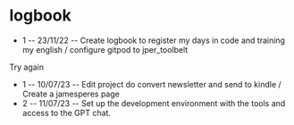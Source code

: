 # logbook

- 1 -- 23/11/22 -- Create logbook to register my days in code and training my english / configure gitpod to jper_toolbelt

Try again

- 1 -- 10/07/23 -- Edit project do convert newsletter and send to kindle / Create a jamesperes page
- 2 -- 11/07/23 -- Set up the development environment with the tools and access to the GPT chat.